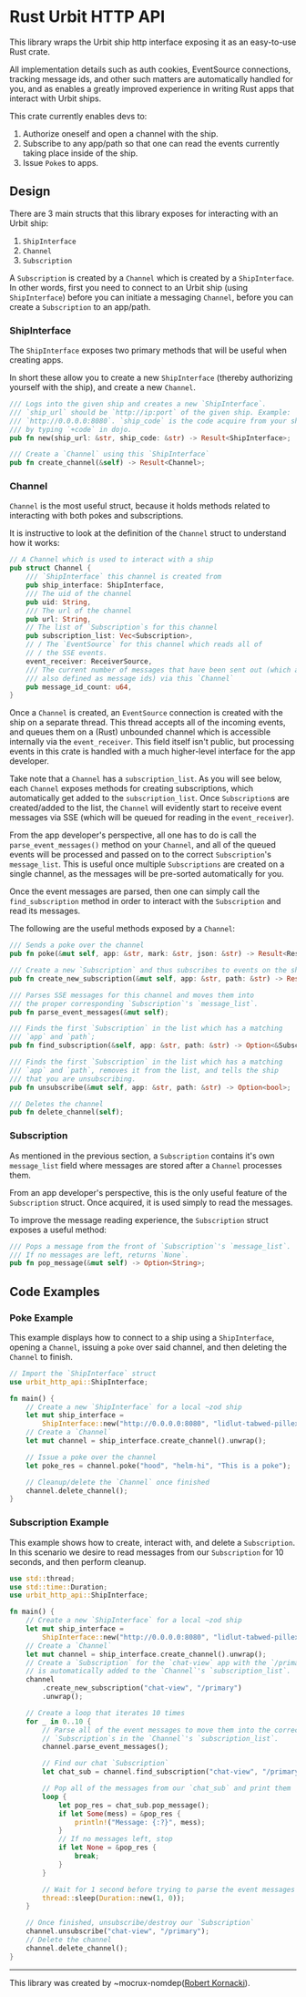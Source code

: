 # Rust Urbit HTTP API

This library wraps the Urbit ship http interface exposing it as an easy-to-use Rust crate.

All implementation details such as auth cookies, EventSource connections, tracking message ids, and other such matters are automatically handled for you, and as enables a greatly improved experience in writing Rust apps that interact with Urbit ships.

This crate currently enables devs to:

1. Authorize oneself and open a channel with the ship.
2. Subscribe to any app/path so that one can read the events currently taking place inside of the ship.
3. Issue `Poke`s to apps.

## Design

There are 3 main structs that this library exposes for interacting with an Urbit ship:

1. `ShipInterface`
2. `Channel`
3. `Subscription`

A `Subscription` is created by a `Channel` which is created by a `ShipInterface`. In other words, first you need to connect to an Urbit ship (using `ShipInterface`) before you can initiate a messaging `Channel`, before you can create a `Subscription` to an app/path.

### ShipInterface

The `ShipInterface` exposes two primary methods that will be useful when creating apps.

In short these allow you to create a new `ShipInterface` (thereby authorizing yourself with the ship), and create a new `Channel`.

```rust
/// Logs into the given ship and creates a new `ShipInterface`.
/// `ship_url` should be `http://ip:port` of the given ship. Example:
/// `http://0.0.0.0:8080`. `ship_code` is the code acquire from your ship
/// by typing `+code` in dojo.
pub fn new(ship_url: &str, ship_code: &str) -> Result<ShipInterface>;

/// Create a `Channel` using this `ShipInterface`
pub fn create_channel(&self) -> Result<Channel>;
```

### Channel

`Channel` is the most useful struct, because it holds methods related to interacting with both pokes and subscriptions.

It is instructive to look at the definition of the `Channel` struct to understand how it works:

```rust
// A Channel which is used to interact with a ship
pub struct Channel {
    /// `ShipInterface` this channel is created from
    pub ship_interface: ShipInterface,
    /// The uid of the channel
    pub uid: String,
    /// The url of the channel
    pub url: String,
    // The list of `Subscription`s for this channel
    pub subscription_list: Vec<Subscription>,
    // / The `EventSource` for this channel which reads all of
    // / the SSE events.
    event_receiver: ReceiverSource,
    /// The current number of messages that have been sent out (which are
    /// also defined as message ids) via this `Channel`
    pub message_id_count: u64,
}
```

Once a `Channel` is created, an `EventSource` connection is created with the ship on a separate thread. This thread accepts all of the incoming events, and queues them on a (Rust) unbounded channel which is accessible internally via the `event_receiver`. This field itself isn't public, but processing events in this crate is handled with a much higher-level interface for the app developer.

Take note that a `Channel` has a `subscription_list`. As you will see below, each `Channel` exposes methods for creating subscriptions, which automatically get added to the `subscription_list`.
Once `Subscription`s are created/added to the list, the `Channel` will evidently start to receive event messages via SSE (which will be queued for reading in the `event_receiver`).

From the app developer's perspective, all one has to do is call the `parse_event_messages()` method on your `Channel`, and all of the queued events will be processed and passed on to the correct `Subscription`'s `message_list`. This is useful once multiple `Subscriptions` are created on a single channel, as the messages will be pre-sorted automatically for you.

Once the event messages are parsed, then one can simply call the `find_subscription` method in order to interact with the `Subscription` and read its messages.

The following are the useful methods exposed by a `Channel`:

```rust
/// Sends a poke over the channel
pub fn poke(&mut self, app: &str, mark: &str, json: &str) -> Result<Response>;

/// Create a new `Subscription` and thus subscribes to events on the ship with the provided app/path.
pub fn create_new_subscription(&mut self, app: &str, path: &str) -> Result<CreationID>;

/// Parses SSE messages for this channel and moves them into
/// the proper corresponding `Subscription`'s `message_list`.
pub fn parse_event_messages(&mut self);

/// Finds the first `Subscription` in the list which has a matching
/// `app` and `path`;
pub fn find_subscription(&self, app: &str, path: &str) -> Option<&Subscription>;

/// Finds the first `Subscription` in the list which has a matching
/// `app` and `path`, removes it from the list, and tells the ship
/// that you are unsubscribing.
pub fn unsubscribe(&mut self, app: &str, path: &str) -> Option<bool>;

/// Deletes the channel
pub fn delete_channel(self);
```

### Subscription

As mentioned in the previous section, a `Subscription` contains it's own `message_list` field where messages are stored after a `Channel` processes them.

From an app developer's perspective, this is the only useful feature of the `Subscription` struct. Once acquired, it is used simply to read the messages.

To improve the message reading experience, the `Subscription` struct exposes a useful method:

```rust
/// Pops a message from the front of `Subscription`'s `message_list`.
/// If no messages are left, returns `None`.
pub fn pop_message(&mut self) -> Option<String>;
```

## Code Examples

### Poke Example

This example displays how to connect to a ship using a `ShipInterface`, opening a `Channel`, issuing a `poke` over said channel, and then deleting the `Channel` to finish.

```rust
// Import the `ShipInterface` struct
use urbit_http_api::ShipInterface;

fn main() {
    // Create a new `ShipInterface` for a local ~zod ship
    let mut ship_interface =
        ShipInterface::new("http://0.0.0.0:8080", "lidlut-tabwed-pillex-ridrup").unwrap();
    // Create a `Channel`
    let mut channel = ship_interface.create_channel().unwrap();

    // Issue a poke over the channel
    let poke_res = channel.poke("hood", "helm-hi", "This is a poke");

    // Cleanup/delete the `Channel` once finished
    channel.delete_channel();
}
```

### Subscription Example

This example shows how to create, interact with, and delete a `Subscription`. In this scenario we desire to read messages from our `Subscription` for 10 seconds, and then perform cleanup.

```rust
use std::thread;
use std::time::Duration;
use urbit_http_api::ShipInterface;

fn main() {
    // Create a new `ShipInterface` for a local ~zod ship
    let mut ship_interface =
        ShipInterface::new("http://0.0.0.0:8080", "lidlut-tabwed-pillex-ridrup").unwrap();
    // Create a `Channel`
    let mut channel = ship_interface.create_channel().unwrap();
    // Create a `Subscription` for the `chat-view` app with the `/primary` path. This `Subscription`
    // is automatically added to the `Channel`'s `subscription_list`.
    channel
        .create_new_subscription("chat-view", "/primary")
        .unwrap();

    // Create a loop that iterates 10 times
    for _ in 0..10 {
        // Parse all of the event messages to move them into the correct
        // `Subscription`s in the `Channel`'s `subscription_list`.
        channel.parse_event_messages();

        // Find our chat `Subscription`
        let chat_sub = channel.find_subscription("chat-view", "/primary").unwrap();

        // Pop all of the messages from our `chat_sub` and print them
        loop {
            let pop_res = chat_sub.pop_message();
            if let Some(mess) = &pop_res {
                println!("Message: {:?}", mess);
            }
            // If no messages left, stop
            if let None = &pop_res {
                break;
            }
        }

        // Wait for 1 second before trying to parse the event messages again
        thread::sleep(Duration::new(1, 0));
    }

    // Once finished, unsubscribe/destroy our `Subscription`
    channel.unsubscribe("chat-view", "/primary");
    // Delete the channel
    channel.delete_channel();
}
```

---

This library was created by ~mocrux-nomdep([Robert Kornacki](https://github.com/robkorn)).
